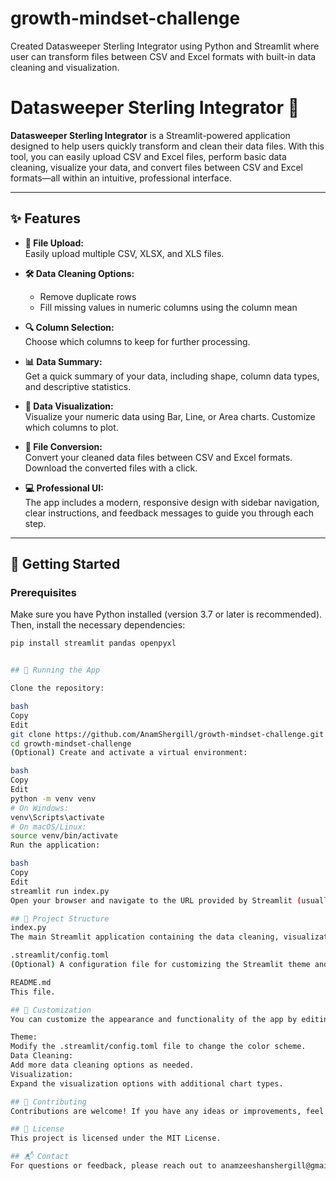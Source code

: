 # growth-mindset-challenge
Created Datasweeper Sterling Integrator using Python and Streamlit where user can transform files between CSV and Excel formats with built-in data cleaning and visualization.

# **Datasweeper Sterling Integrator** 🚀

**Datasweeper Sterling Integrator** is a Streamlit-powered application designed to help users quickly transform and clean their data files. With this tool, you can easily upload CSV and Excel files, perform basic data cleaning, visualize your data, and convert files between CSV and Excel formats—all within an intuitive, professional interface.

---

## **✨ Features**

- **📁 File Upload:**  
  Easily upload multiple CSV, XLSX, and XLS files.
  
- **🛠 Data Cleaning Options:**  
  - Remove duplicate rows  
  - Fill missing values in numeric columns using the column mean
  
- **🔍 Column Selection:**  
  Choose which columns to keep for further processing.

- **📊 Data Summary:**  
  Get a quick summary of your data, including shape, column data types, and descriptive statistics.

- **🎨 Data Visualization:**  
  Visualize your numeric data using Bar, Line, or Area charts. Customize which columns to plot.

- **🔄 File Conversion:**  
  Convert your cleaned data files between CSV and Excel formats. Download the converted files with a click.

- **💻 Professional UI:**  
  The app includes a modern, responsive design with sidebar navigation, clear instructions, and feedback messages to guide you through each step.

---

## **🚀 Getting Started**

### **Prerequisites**

Make sure you have Python installed (version 3.7 or later is recommended). Then, install the necessary dependencies:

```bash
pip install streamlit pandas openpyxl


## 🚀 Running the App

Clone the repository:

bash
Copy
Edit
git clone https://github.com/AnamShergill/growth-mindset-challenge.git
cd growth-mindset-challenge
(Optional) Create and activate a virtual environment:

bash
Copy
Edit
python -m venv venv
# On Windows:
venv\Scripts\activate
# On macOS/Linux:
source venv/bin/activate
Run the application:

bash
Copy
Edit
streamlit run index.py
Open your browser and navigate to the URL provided by Streamlit (usually http://localhost:8501).

## 📂 Project Structure
index.py
The main Streamlit application containing the data cleaning, visualization, and conversion functionalities.

.streamlit/config.toml
(Optional) A configuration file for customizing the Streamlit theme and other settings.

README.md
This file.

## 🎨 Customization
You can customize the appearance and functionality of the app by editing the code. For example:

Theme:
Modify the .streamlit/config.toml file to change the color scheme.
Data Cleaning:
Add more data cleaning options as needed.
Visualization:
Expand the visualization options with additional chart types.

## 🤝 Contributing
Contributions are welcome! If you have any ideas or improvements, feel free to open an issue or submit a pull request.

## 📝 License
This project is licensed under the MIT License.

## 📬 Contact
For questions or feedback, please reach out to anamzeeshanshergill@gmail.com .

